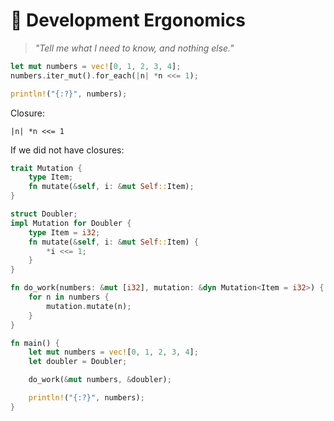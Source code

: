 # 💺 Development Ergonomics

> *"Tell me what I need to know, and nothing else."*

```rust
let mut numbers = vec![0, 1, 2, 3, 4];
numbers.iter_mut().for_each(|n| *n <<= 1);

println!("{:?}", numbers);
```

Closure:

```rust,ignore
|n| *n <<= 1
```

If we did not have closures:

```rust
trait Mutation {
    type Item;
    fn mutate(&self, i: &mut Self::Item);
}

struct Doubler;
impl Mutation for Doubler {
    type Item = i32;
    fn mutate(&self, i: &mut Self::Item) {
        *i <<= 1;
    }
}

fn do_work(numbers: &mut [i32], mutation: &dyn Mutation<Item = i32>) {
    for n in numbers {
        mutation.mutate(n);
    }
}

fn main() {
    let mut numbers = vec![0, 1, 2, 3, 4];
    let doubler = Doubler;

    do_work(&mut numbers, &doubler);

    println!("{:?}", numbers);
}
```
